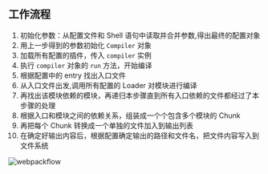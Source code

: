 ## 工作流程

1. 初始化参数：从配置文件和 Shell 语句中读取并合并参数,得出最终的配置对象
2. 用上一步得到的参数初始化 `Compiler` 对象
3. 加载所有配置的插件，传入 `compiler` 实例
4. 执行 `compiler` 对象的 `run` 方法，开始编译
5. 根据配置中的 entry 找出入口文件
6. 从入口文件出发,调用所有配置的 Loader 对模块进行编译
7. 再找出该模块依赖的模块，再递归本步骤直到所有入口依赖的文件都经过了本步骤的处理
8. 根据入口和模块之间的依赖关系，组装成一个个包含多个模块的 Chunk
9. 再把每个 Chunk 转换成一个单独的文件加入到输出列表
10. 在确定好输出内容后，根据配置确定输出的路径和文件名，把文件内容写入到文件系统

![webpackflow](@public/img/flow/webpackflow.jpg)
